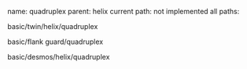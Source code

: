 name: quadruplex
parent: helix
current path: not implemented
all paths:

  basic/twin/helix/quadruplex

  basic/flank guard/quadruplex

  basic/desmos/helix/quadruplex
